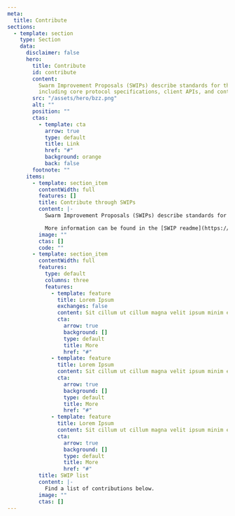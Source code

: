 ```yaml
---
meta:
  title: Contribute
sections:
  - template: section
    type: Section
    data:
      disclaimer: false
      hero:
        title: Contribute
        id: contribute
        content:
          Swarm Improvement Proposals (SWIPs) describe standards for the Swarm platform,
          including core protocol specifications, client APIs, and contract standards.
        src: "/assets/hero/bzz.png"
        alt: ""
        position: ""
        ctas:
          - template: cta
            arrow: true
            type: default
            title: Link
            href: "#"
            background: orange
            back: false
        footnote: ""
      items:
        - template: section_item
          contentWidth: full
          features: []
          title: Contribute through SWIPs
          content: |-
            Swarm Improvement Proposals (SWIPs) describe standards for the Swarm platform, including core protocol specifications, client APIs, and contract standards. Interested parties can follow the the SWIP process to submit their specification proposals on said topics. It is best to first test the ideas for proposals with the rest of the Swarm community on the [Swarm Discord](https://discord.ethswarm.org) channels, followed up by formalising them in the [SWIP repository](https://github.com/ethersphere/SWIPs/).

            More information can be found in the [SWIP readme](https://github.com/ethersphere/SWIPs#readme). A browsable version of all current and draft SWIPs can be found on [GitHub](https://github.com/ethersphere/SWIPs/tree/master/SWIPs).
          image: ""
          ctas: []
          code: ""
        - template: section_item
          contentWidth: full
          features:
            type: default
            columns: three
            features:
              - template: feature
                title: Lorem Ipsum
                exchanges: false
                content: Sit cillum ut cillum magna velit ipsum minim eu pariatur sint velit.
                cta:
                  arrow: true
                  background: []
                  type: default
                  title: More
                  href: "#"
              - template: feature
                title: Lorem Ipsum
                content: Sit cillum ut cillum magna velit ipsum minim eu pariatur sint velit.
                cta:
                  arrow: true
                  background: []
                  type: default
                  title: More
                  href: "#"
              - template: feature
                title: Lorem Ipsum
                content: Sit cillum ut cillum magna velit ipsum minim eu pariatur sint velit.
                cta:
                  arrow: true
                  background: []
                  type: default
                  title: More
                  href: "#"
          title: SWIP list
          content: |-
            Find a list of contributions below.
          image: ""
          ctas: []
---
```

